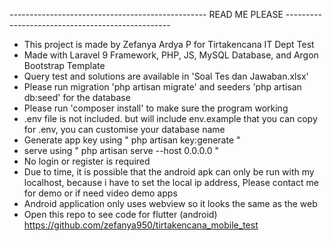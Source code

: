 ------------------------------------------------- READ ME PLEASE -------------------------------------------------

- This project is made by Zefanya Ardya P for Tirtakencana IT Dept Test
- Made with Laravel 9 Framework, PHP, JS, MySQL Database, and Argon Bootstrap Template
- Query test and solutions are available in 'Soal Tes dan Jawaban.xlsx'
- Please run migration 'php artisan migrate' and seeders 'php artisan db:seed' for the database
- Please run 'composer install' to make sure the program working
- .env file is not included. but will include env.example that you can copy for .env, you can customise your database name
- Generate app key using " php artisan key:generate "
- serve using " php artisan serve --host 0.0.0.0 "
- No login or register is required
- Due to time, it is possible that the android apk can only be run with my localhost, because i have to set the local ip address, Please contact me for demo or if need video demo apps
- Android application only uses webview so it looks the same as the web
- Open this repo to see code for flutter (android) https://github.com/zefanya950/tirtakencana_mobile_test
